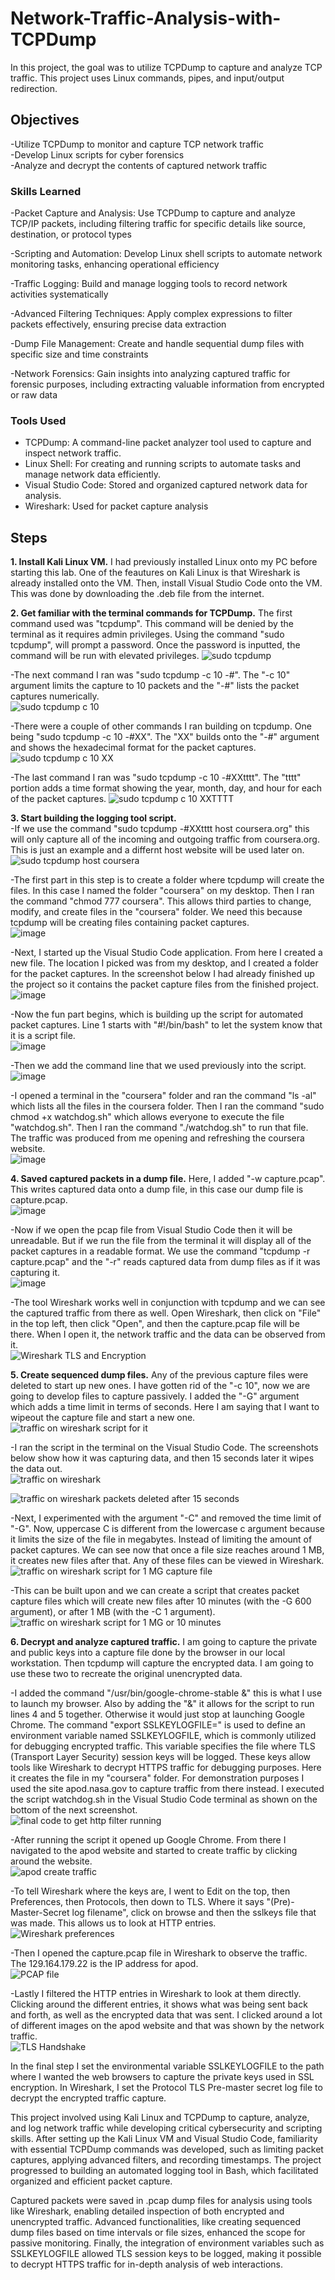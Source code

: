 # Network-Traffic-Analysis-with-TCPDump
In this project, the goal was to utilize TCPDump to capture and analyze TCP traffic. This project uses Linux commands, pipes, and input/output redirection.
## Objectives

-Utilize TCPDump to monitor and capture TCP network traffic<br>
-Develop Linux scripts for cyber forensics<br>
-Analyze and decrypt the contents of captured network traffic<br>

### Skills Learned

   -Packet Capture and Analysis: Use TCPDump to capture and analyze TCP/IP packets, including filtering traffic for specific details like source, destination, or protocol types<br>
   
   -Scripting and Automation: Develop Linux shell scripts to automate network monitoring tasks, enhancing operational efficiency<br>
   
   -Traffic Logging: Build and manage logging tools to record network activities systematically<br>
   
   -Advanced Filtering Techniques: Apply complex expressions to filter packets effectively, ensuring precise data extraction<br>
   
   -Dump File Management: Create and handle sequential dump files with specific size and time constraints<br>
   
   -Network Forensics: Gain insights into analyzing captured traffic for forensic purposes, including extracting valuable information from encrypted or raw data<br>
 
### Tools Used

- TCPDump: A command-line packet analyzer tool used to capture and inspect network traffic.
- Linux Shell: For creating and running scripts to automate tasks and manage network data efficiently.
- Visual Studio Code: Stored and organized captured network data for analysis.
- Wireshark: Used for packet capture analysis

## Steps
**1. Install Kali Linux VM.** I had previously installed Linux onto my PC before starting this lab. One of the feautures on Kali Linux is that Wireshark is already installed onto the VM. Then, install Visual Studio Code onto the VM. This was done by downloading the .deb file from the internet.
   
**2. Get familiar with the terminal commands for TCPDump.** The first command used was "tcpdump". This command will be denied by the terminal as it requires admin privileges. Using the command "sudo tcpdump", will prompt a password. Once the password is inputted, the command will be run with elevated privileges. 
   ![sudo tcpdump](https://github.com/user-attachments/assets/94c48730-9356-4cfb-a347-21988be02089)<br>
   
-The next command I ran was "sudo tcpdump -c 10 -#". The "-c 10" argument limits the capture to 10 packets and the "-#" lists the packet captures numerically.<br>
![sudo tcpdump c 10](https://github.com/user-attachments/assets/31565e1d-e04b-4504-9190-2844d3eeb8bc)<br>

-There were a couple of other commands I ran building on tcpdump. One being "sudo tcpdump -c 10 -#XX". The "XX" builds onto the "-#" argument and shows the hexadecimal format for the packet captures.
![sudo tcpdump c 10 XX](https://github.com/user-attachments/assets/949718a4-b0a6-4932-8346-e606364fd445)<br>

-The last command I ran was "sudo tcpdump -c 10 -#XXtttt". The "tttt" portion adds a time format showing the year, month, day, and hour for each of the packet captures.
![sudo tcpdump c 10 XXTTTT](https://github.com/user-attachments/assets/6ec9fbc1-8ef6-449a-9bf2-c400fccd882c)<br>

**3. Start building the logging tool script.**<br>
-If we use the command "sudo tcpdump -#XXtttt host coursera.org" this will only capture all of the incoming and outgoing traffic from coursera.org. This is just an example and a differnt host website will be used later on.<br>
![sudo tcpdump host coursera](https://github.com/user-attachments/assets/559b47e6-af67-4a00-a879-3f61608cd1db)<br>

-The first part in this step is to create a folder where tcpdump will create the files. In this case I named the folder "coursera" on my desktop. Then I ran the command "chmod 777 coursera". This allows third parties to change, modify, and create files in the "coursera" folder. We need this because tcpdump will be creating files containing packet captures.<br>
![image](https://github.com/user-attachments/assets/92a4aa52-0463-4564-8832-f801cac6215a)<br>

-Next, I started up the Visual Studio Code application. From here I created a new file. The location I picked was from my desktop, and I created a folder for the packet captures. In the screenshot below I had already finished up the project so it contains the packet capture files from the finished project.<br>
![image](https://github.com/user-attachments/assets/e919755b-ee11-4405-adb7-6c2ec2c797ac)<br>

-Now the fun part begins, which is building up the script for automated packet captures. Line 1 starts with "#!/bin/bash" to let the system know that it is a script file.<br>
![image](https://github.com/user-attachments/assets/88a54897-d76a-4fe0-8fbe-af16f69525f6)<br>

-Then we add the command line that we used previously into the script.<br>
![image](https://github.com/user-attachments/assets/b0598e75-ec76-4d00-85c4-3e8063b8772b)<br>

-I opened a terminal in the "coursera" folder and ran the command "ls -al" which lists all the files in the coursera folder. Then I ran the command "sudo chmod +x watchdog.sh" which allows everyone to execute the file "watchdog.sh". Then I ran the command "./watchdog.sh" to run that file. The traffic was produced from me opening and refreshing the coursera website.<br>
![image](https://github.com/user-attachments/assets/d075d6bf-53a3-4d6c-bcfd-adfeb0a1cf0f)<br>

**4. Saved captured packets in a dump file.** Here, I added "-w capture.pcap". This writes captured data onto a dump file, in this case our dump file is capture.pcap.<br>
![image](https://github.com/user-attachments/assets/ed527392-a2bc-4c91-b024-665429748454)<br>

-Now if we open the pcap file from Visual Studio Code then it will be unreadable. But if we run the file from the terminal it will display all of the packet captures in a readable format. We use the command "tcpdump -r capture.pcap" and the "-r" reads captured data from dump files as if it was capturing it.<br>
![image](https://github.com/user-attachments/assets/49fca984-10e4-4336-9fa1-430f932df7f8)<br>

-The tool Wireshark works well in conjunction with tcpdump and we can see the captured traffic from there as well. Open Wireshark, then click on "File" in the top left, then click "Open", and then the capture.pcap file will be there. When I open it, the network traffic and the data can be observed from it.<br>
![Wireshark TLS and Encryption](https://github.com/user-attachments/assets/eb8896b7-6eec-4d20-971f-7f829c901576)<br>

**5. Create sequenced dump files.** Any of the previous capture files were deleted to start up new ones. I have gotten rid of the "-c 10", now we are going to develop files to capture passively. I added the "-G" argument which adds a time limit in terms of seconds. Here I am saying that I want to wipeout the capture file and start a new one.<br>
![traffic on wireshark script for it](https://github.com/user-attachments/assets/2f2e6417-a3ce-49dd-9f9a-35e630962876)<br>

-I ran the script in the terminal on the Visual Studio Code. The screenshots below show how it was capturing data, and then 15 seconds later it wipes the data out.<br>
![traffic on wireshark](https://github.com/user-attachments/assets/bd3aa53b-4479-41b3-a897-83803a50ad8f)<br>

![traffic on wireshark packets deleted after 15 seconds](https://github.com/user-attachments/assets/9020a43c-b275-45af-bd28-ca85599d71f1)<br>

-Next, I experimented with the argument "-C" and removed the time limit of "-G". Now, uppercase C is different from the lowercase c argument because it limits the size of the file in megabytes. Instead of limiting the amount of packet captures. We can see now that once a file size reaches around 1 MB, it creates new files after that. Any of these files can be viewed in Wireshark.<br>
![traffic on wireshark script for 1 MG capture file](https://github.com/user-attachments/assets/79ebda7b-7df0-41e3-b02f-4daec5081797)<br>

-This can be built upon and we can create a script that creates packet capture files which will create new files after 10 minutes (with the -G 600 argument), or after 1 MB (with the -C 1 argument).<br>
![traffic on wireshark script for 1 MG or 10 minutes](https://github.com/user-attachments/assets/64bdfa88-9b20-45ba-8bab-84b0f48d7ab8)<br>

**6. Decrypt and analyze captured traffic.** I am going to capture the private and public keys into a capture file done by the browser in our local workstation. Then tcpdump will capture the encrypted data. I am going to use these two to recreate the original unencrypted data.<br>

-I added the command "/usr/bin/google-chrome-stable &" this is what I use to launch my browser. Also by adding the "&" it allows for the script to run lines 4 and 5 together. Otherwise it would just stop at launching Google Chrome. The command "export SSLKEYLOGFILE=" is used to define an environment variable named SSLKEYLOGFILE, which is commonly utilized for debugging encrypted traffic. This variable specifies the file where TLS (Transport Layer Security) session keys will be logged. These keys allow tools like Wireshark to decrypt HTTPS traffic for debugging purposes. Here it creates the file in my "coursera" folder. For demonstration purposes I used the site apod.nasa.gov to capture traffic from there instead. I executed the script watchdog.sh in the Visual Studio Code terminal as shown on the bottom of the next screenshot.<br>
![final code to get http filter running](https://github.com/user-attachments/assets/532ecde0-ced4-4125-85b8-6c8ee03497a2)<br>

-After running the script it opened up Google Chrome. From there I navigated to the apod website and started to create traffic by clicking around the website.<br>
![apod create traffic](https://github.com/user-attachments/assets/a6990768-3f75-4d91-9773-ef29dccfc947)<br>

-To tell Wireshark where the keys are, I went to Edit on the top, then Preferences, then Protocols, then down to TLS. Where it says "(Pre)-Master-Secret log filename", click on browse and then the sslkeys file that was made. This allows us to look at HTTP entries.<br>
![Wireshark preferences](https://github.com/user-attachments/assets/c6875748-6feb-40be-8e83-4faa317d54ab)<br>

-Then I opened the capture.pcap file in Wireshark to observe the traffic. The 129.164.179.22 is the IP address for apod.<br>
![PCAP file](https://github.com/user-attachments/assets/1b26f341-5b4a-45a1-806a-e356c3c68af1)<br>

-Lastly I filtered the HTTP entries in Wireshark to look at them directly. Clicking around the different entries, it shows what was being sent back and forth, as well as the encrypted data that was sent. I clicked around a lot of different images on the apod website and that was shown by the network traffic.<br>
![TLS Handshake](https://github.com/user-attachments/assets/b2a4a1ee-a0b8-4c65-980c-3f6a94add8e5)<br>

In the final step I set the environmental variable SSLKEYLOGFILE to the path where I wanted the web browsers to capture the private keys used in SSL encryption. In Wireshark, I set the Protocol TLS Pre-master secret log file to decrypt the encrypted traffic capture.<br>

This project involved using Kali Linux and TCPDump to capture, analyze, and log network traffic while developing critical cybersecurity and scripting skills. After setting up the Kali Linux VM and Visual Studio Code, familiarity with essential TCPDump commands was developed, such as limiting packet captures, applying advanced filters, and recording timestamps. The project progressed to building an automated logging tool in Bash, which facilitated organized and efficient packet capture.

Captured packets were saved in .pcap dump files for analysis using tools like Wireshark, enabling detailed inspection of both encrypted and unencrypted traffic. Advanced functionalities, like creating sequenced dump files based on time intervals or file sizes, enhanced the scope for passive monitoring. Finally, the integration of environment variables such as SSLKEYLOGFILE allowed TLS session keys to be logged, making it possible to decrypt HTTPS traffic for in-depth analysis of web interactions.
